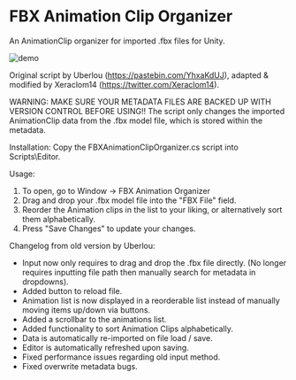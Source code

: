 # FBX Animation Clip Organizer
An AnimationClip organizer for imported .fbx files for Unity.

![demo](https://github.com/Xeraclom14/FBXAnimationClipOrganizer/assets/58162281/2c8be5e6-c98f-438e-a478-4aa69c9dd724)

Original script by Uberlou (https://pastebin.com/YhxaKdUJ), adapted & modified by Xeraclom14 (https://twitter.com/Xeraclom14).

WARNING: MAKE SURE YOUR METADATA FILES ARE BACKED UP WITH VERSION CONTROL BEFORE USING!!
The script only changes the imported AnimationClip data from the .fbx model file, which is stored within the metadata.

Installation:
Copy the FBXAnimationClipOrganizer.cs script into Scripts\Editor.
 
Usage:
1) To open, go to Window -> FBX Animation Organizer
2) Drag and drop your .fbx model file into the "FBX File" field.
3) Reorder the Animation clips in the list to your liking, or alternatively sort them alphabetically.
4) Press "Save Changes" to update your changes.

Changelog from old version by Uberlou:
- Input now only requires to drag and drop the .fbx file directly. (No longer requires inputting file path then manually search for metadata in dropdowns).
- Added button to reload file.
- Animation list is now displayed in a reorderable list instead of manually moving items up/down via buttons.
- Added a scrollbar to the animations list.
- Added functionality to sort Animation Clips alphabetically.
- Data is automatically re-imported on file load / save.
- Editor is automatically refreshed upon saving.
- Fixed performance issues regarding old input method.
- Fixed overwrite metadata bugs.
